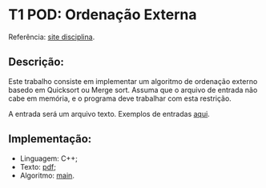 # T1 POD: Ordenação Externa

Referência: [site disciplina](http://www-usr.inf.ufsm.br/~jvlima/pod2018a/#org7371f89).

## Descrição:
Este trabalho consiste em implementar um algoritmo de ordenação externo basedo em Quicksort ou Merge sort. Assuma que o arquivo de entrada não cabe em memória, e o programa deve trabalhar com esta restrição.

A entrada será um arquivo texto. Exemplos de entradas [aqui](https://textfiles.com/etext/AUTHORS/).

## Implementação:
* Linguagem: C++;
* Texto: [pdf](/);
* Algoritmo: [main](/).
